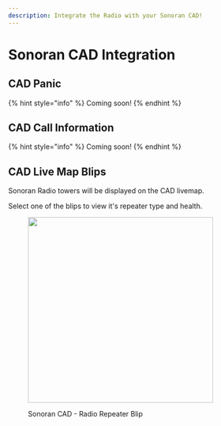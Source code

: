 ```yaml
---
description: Integrate the Radio with your Sonoran CAD!
---
```


# Sonoran CAD Integration

## CAD Panic

{% hint style="info" %}
Coming soon!
{% endhint %}

## CAD Call Information

{% hint style="info" %}
Coming soon!
{% endhint %}

## CAD Live Map Blips

Sonoran Radio towers will be displayed on the CAD livemap.

Select one of the blips to view it's repeater type and health.

<figure><img src="https://images-ext-1.discordapp.net/external/UCOS4shZ93alesYS8xuz-omc1gsV8kCywlruTvwryiY/https/cdn.jordan2139.me/u/1052403544944283680/HwSdpZyk.png?format=webp&#x26;quality=lossless" alt="" width="375"><figcaption><p>Sonoran CAD - Radio Repeater Blip</p></figcaption></figure>

